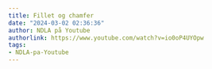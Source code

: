 ```yaml
---
title: Fillet og chamfer
date: "2024-03-02 02:36:36"
author: NDLA på Youtube
authorlink: https://www.youtube.com/watch?v=io0oP4UYOpw
tags:
- NDLA-pa-Youtube
---
```

